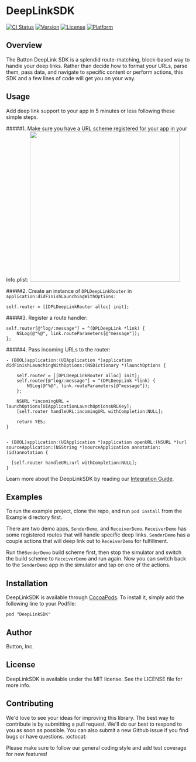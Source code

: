 # DeepLinkSDK

[![CI Status](http://img.shields.io/travis/usebutton/ios-deeplink-sdk.svg?style=flat)](https://travis-ci.org/sebutton/ios-deeplink-sdk)
[![Version](https://img.shields.io/cocoapods/v/ios-deeplink-sdk.svg?style=flat)](http://cocoadocs.org/docsets/ios-deeplink-sdk)
[![License](https://img.shields.io/cocoapods/l/ios-deeplink-sdk.svg?style=flat)](http://cocoadocs.org/docsets/ios-deeplink-sdk)
[![Platform](https://img.shields.io/cocoapods/p/ios-deeplink-sdk.svg?style=flat)](http://cocoadocs.org/docsets/ios-deeplink-sdk)


## Overview

The Button DeepLink SDK is a splendid route-matching, block-based way to handle your deep links. Rather than decide how to format your URLs, parse them, pass data, and navigate to specific content or perform actions, this SDK and a few lines of code will get you on your way.

## Usage

Add deep link support to your app in 5 minutes or less following these simple steps.

#####1. Make sure you have a URL scheme registered for your app in your Info.plist:
<img src="https://cloud.githubusercontent.com/assets/1057077/5710380/8d913f3e-9a6f-11e4-83a2-49f6564d7a8f.png" width="410" />


#####2. Create an instance of `DPLDeepLinkRouter` in `application:didFinishLaunchingWithOptions:`

````objc
self.router = [[DPLDeepLinkRouter alloc] init];
````

#####3. Register a route handler:

````objc
self.router[@"log/:message"] = ^(DPLDeepLink *link) {
    NSLog(@"%@", link.routeParameters[@"message"]);
};
````

#####4. Pass incoming URLs to the router:

````objc
- (BOOL)application:(UIApplication *)application didFinishLaunchingWithOptions:(NSDictionary *)launchOptions {

    self.router = [[DPLDeepLinkRouter alloc] init];
    self.router[@"log/:message"] = ^(DPLDeepLink *link) {
        NSLog(@"%@", link.routeParameters[@"message"]);
    };

    NSURL *incomingURL = launchOptions[UIApplicationLaunchOptionsURLKey];
    [self.router handleURL:incomingURL withCompletion:NULL];

    return YES;
}


- (BOOL)application:(UIApplication *)application openURL:(NSURL *)url sourceApplication:(NSString *)sourceApplication annotation:(id)annotation {

  [self.router handleURL:url withCompletion:NULL];
}
````
Learn more about the DeepLinkSDK by reading our [Integration Guide](http://www.usebutton.com/sdk/deep-links).


## Examples

To run the example project, clone the repo, and run `pod install` from the Example directory first.

There are two demo apps, `SenderDemo`, and `ReceiverDemo`. `ReceiverDemo` has some registered routes that will handle specific deep links. `SenderDemo` has a couple actions that will deep link out to `ReceiverDemo` for fulfillment.

Run the`SenderDemo` build scheme first, then stop the simulator and switch the build scheme to `ReceiverDemo` and run again. Now you can switch back to the `SenderDemo` app in the simulator and tap on one of the actions.

## Installation

DeepLinkSDK is available through [CocoaPods](http://cocoapods.org). To install
it, simply add the following line to your Podfile:

    pod "DeepLinkSDK"

## Author

Button, Inc.

## License

DeepLinkSDK is available under the MIT license. See the LICENSE file for more info.

## Contributing

We'd love to see your ideas for improving this library. The best way to contribute is by submitting a pull request. We'll do our best to respond to you as soon as possible. You can also submit a new Github issue if you find bugs or have questions. :octocat:

Please make sure to follow our general coding style and add test coverage for new features!
